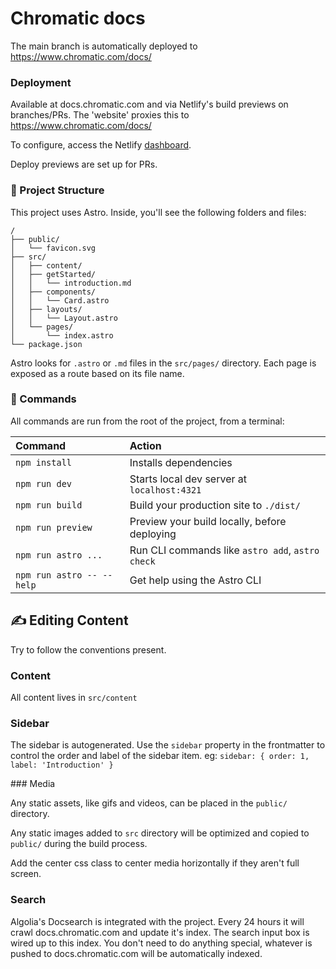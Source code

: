# Chromatic docs

The main branch is automatically deployed to https://www.chromatic.com/docs/

### Deployment

Available at docs.chromatic.com and via Netlify's build previews on branches/PRs. The 'website' proxies this to https://www.chromatic.com/docs/

To configure, access the Netlify [dashboard](https://app.netlify.com/sites/chromatic2-docs/overview).

Deploy previews are set up for PRs.

### 🚀 Project Structure

This project uses Astro. Inside, you'll see the following folders and files:

```
/
├── public/
│   └── favicon.svg
├── src/
│   ├── content/
│   ├── getStarted/
│   │   └── introduction.md
│   ├── components/
│   │   └── Card.astro
│   ├── layouts/
│   │   └── Layout.astro
│   └── pages/
│       └── index.astro
└── package.json
```

Astro looks for `.astro` or `.md` files in the `src/pages/` directory. Each page is exposed as a route based on its file name.

### 🧞 Commands

All commands are run from the root of the project, from a terminal:

| Command                   | Action                                           |
| :------------------------ | :----------------------------------------------- |
| `npm install`             | Installs dependencies                            |
| `npm run dev`             | Starts local dev server at `localhost:4321`      |
| `npm run build`           | Build your production site to `./dist/`          |
| `npm run preview`         | Preview your build locally, before deploying     |
| `npm run astro ...`       | Run CLI commands like `astro add`, `astro check` |
| `npm run astro -- --help` | Get help using the Astro CLI                     |

## ✍️ Editing Content

Try to follow the conventions present.

### Content

All content lives in `src/content`

### Sidebar

The sidebar is autogenerated. Use the `sidebar` property in the frontmatter to control the order and label of the sidebar item. eg: `sidebar: { order: 1, label: 'Introduction' }`

### Media

Any static assets, like gifs and videos, can be placed in the `public/` directory.

Any static images added to `src` directory will be optimized and copied to `public/` during the build process.

Add the center css class to center media horizontally if they aren't full screen.

### Search

Algolia's Docsearch is integrated with the project. Every 24 hours it will crawl docs.chromatic.com and update it's index. The search input box is wired up to this index. You don't need to do anything special, whatever is pushed to docs.chromatic.com will be automatically indexed.
